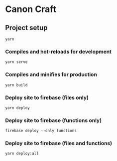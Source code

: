 # Canon Craft

## Project setup
```
yarn
```

### Compiles and hot-reloads for development
```
yarn serve
```

### Compiles and minifies for production
```
yarn build
```

### Deploy site to firebase (files only)
```
yarn deploy
```

### Deploy site to firebase (functions only)
```
firebase deploy --only functions
```

### Deploy site to firebase (files and functions)
```
yarn deploy:all
```
